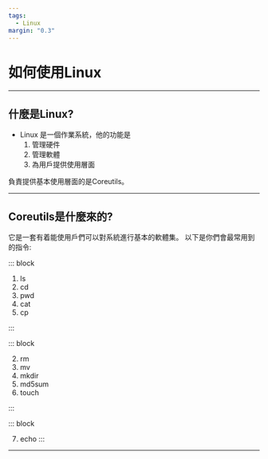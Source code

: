 ```yaml
---
tags:
  - Linux
margin: "0.3"
---
```


# 如何使用Linux

---

## 什麼是Linux?

- Linux 是一個作業系統，他的功能是
	1. 管理硬件
	2. 管理軟體
	3. 為用戶提供使用層面

負責提供基本使用層面的是Coreutils。

---

## Coreutils是什麼來的?

它是一套有着能使用戶們可以對系統進行基本的軟體集。
以下是你們會最常用到的指令:

<split  wrap="2">
::: block

1. ls
2. cd
3. pwd
4. cat
5. cp

:::

::: block

2. rm
3. mv
4. mkdir
5. md5sum
6. touch

:::

::: block

7. echo
:::

</split>

---
